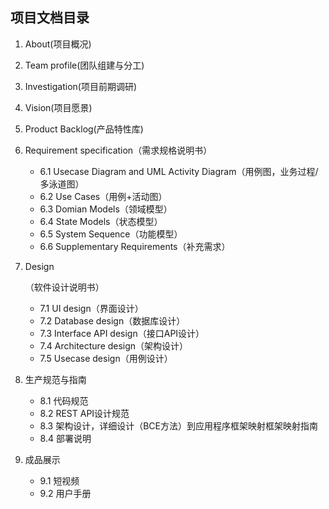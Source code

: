 ## 项目文档目录

1. About(项目概况)

2. Team profile(团队组建与分工)

3. Investigation(项目前期调研)

4. Vision(项目愿景)

5. Product Backlog(产品特性库)

6. Requirement specification（需求规格说明书）

   - 6.1 Usecase Diagram and UML Activity Diagram（用例图，业务过程/多泳道图）
   - 6.2 Use Cases（用例+活动图）
   - 6.3 Domian Models（领域模型）
   - 6.4 State Models（状态模型）
   - 6.5 System Sequence（功能模型）
   - 6.6 Supplementary Requirements（补充需求）

7. Design

   （软件设计说明书）

   - 7.1 UI design（界面设计）
   - 7.2 Database design（数据库设计）
   - 7.3 Interface API design（接口API设计）
   - 7.4 Architecture design（架构设计）
   - 7.5 Usecase design（用例设计）

8. 生产规范与指南

   - 8.1 代码规范
   - 8.2 REST API设计规范
   - 8.3 架构设计，详细设计（BCE方法）到应用程序框架映射框架映射指南
   - 8.4 部署说明

9. 成品展示

   - 9.1 短视频
   - 9.2 用户手册
